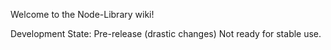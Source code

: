 Welcome to the Node-Library wiki!

Development State: Pre-release (drastic changes) Not ready for stable use.
